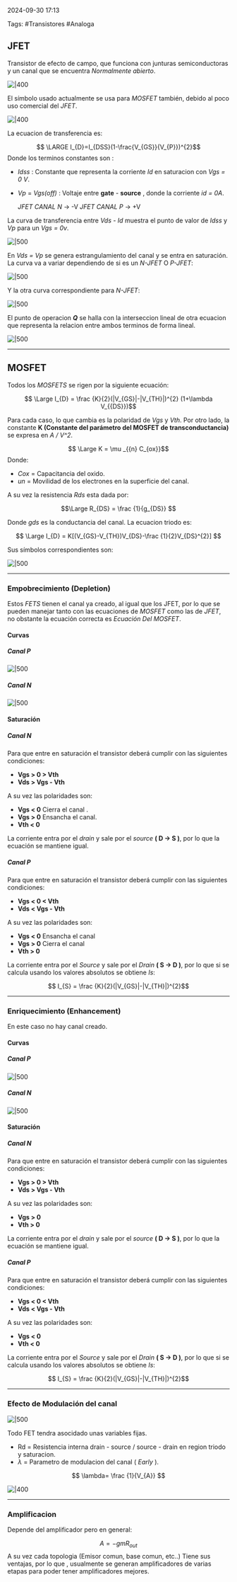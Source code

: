2024-09-30 17:13

Tags: #Transistores #Analoga 


## JFET

Transistor de efecto de campo, que funciona con junturas semiconductoras y un canal que se encuentra _Normalmente abierto_.

![|400](Imagenes/JFET1.png)

El símbolo usado actualmente se usa para _MOSFET_ también, debido al poco uso comercial del _JFET_.

![|400](Imagenes/JFET2.png)

La ecuacion de transferencia es:

$$ \LARGE I_{D}=I_{DSS}(1-\frac{V_{GS}}{V_{P}})^{2}$$ 
Donde los terminos constantes son :
* _Idss_ : Constante que representa la corriente _Id_ en saturacion con _Vgs = 0 V_. 
* _Vp_  = _Vgs(off)_ : Voltaje entre **gate** - **source** , donde la corriente _id  = 0A_.

	*JFET CANAL N* -> -V
	*JFET CANAL P* -> +V

La curva de transferencia entre _Vds - Id_ muestra el punto de valor de _Idss_ y _Vp_ para un _Vgs = 0v_.

![|500](Imagenes/JFET3.png)

En _Vds = Vp_ se genera estrangulamiento del canal y se entra en saturación. La curva va a variar dependiendo de si es un _N-JFET_ O _P-JFET_:

![|500](Imagenes/JFET4.png)

Y la otra curva correspondiente para _N-JFET_:

![|500](Imagenes/JFET5.png)

El punto de operacion ***Q*** se halla con la interseccion lineal de otra ecuacion que representa la relacion entre ambos terminos de forma lineal.

![|500](Imagenes/JFET6.png)


--- 

## MOSFET

Todos los _MOSFETS_ se rigen por la siguiente ecuación:

$$ \Large I_{D} = \frac {K}{2}(|V_{GS}|-|V_{TH}|)^{2} (1+\lambda V_{{DS}})$$

Para cada caso, lo que cambia es la polaridad de _Vgs_ y _Vth_. Por otro lado, la constante **K (Constante del parámetro del MOSFET de transconductancia)** se expresa en  _A / V^2_.

$$ \Large K = \mu _{{n} C_{ox}}$$
Donde:
* _Cox_ = Capacitancia del oxido.
* _un_ = Movilidad de los electrones en la superficie del canal.

A su vez la resistencia _Rds_ esta dada por:

$$\Large R_{DS} = \frac {1}{g_{DS}} $$

Donde _gds_ es la conductancia del canal.
La ecuacion triodo es:

$$ \Large I_{D} = K[(V_{GS}-V_{TH})V_{DS}-\frac {1}{2}V_{DS}^{2}] $$

Sus símbolos correspondientes son:

![|500](Imagenes/Mosfet1.png)

---
### Empobrecimiento (Depletion)

Estos _FETS_ tienen el canal ya creado, al igual que los JFET, por lo que se pueden manejar tanto con las ecuaciones de _MOSFET_ como las de _JFET_, no obstante la ecuación correcta es _Ecuación Del MOSFET_.
#### Curvas

##### Canal P

![|500](Imagenes/Mosfet3.png)
##### Canal N

![|500](Imagenes/Mosfet2.png)

#### Saturación

##### Canal N
Para que entre en saturación el transistor deberá cumplir con las siguientes condiciones:

* **Vgs > 0 > Vth**
* **Vds > Vgs - Vth**

A su vez las polaridades son:

* **Vgs < 0** Cierra el canal .
* **Vgs > 0** Ensancha el canal. 
* **Vth < 0**

La corriente entra por el _drain_ y sale por el _source_ **( D -> S )**, por lo que la ecuación se mantiene igual.
##### Canal P
Para que entre en saturación el transistor deberá cumplir con las siguientes condiciones:

* **Vgs < 0 < Vth**
* **Vds < Vgs - Vth**

A su vez las polaridades son:

* **Vgs < 0** Ensancha el canal
* **Vgs > 0** Cierra el canal
* **Vth > 0**

La corriente entra por el _Source_ y sale por el _Drain_ **( S -> D )**, por lo que si se calcula usando los valores absolutos se obtiene _Is_:

$$ I_{S} = \frac {K}{2}(|V_{GS}|-|V_{TH}|)^{2}$$

---
### Enriquecimiento (Enhancement)

En este caso no hay canal creado.

#### Curvas

##### Canal P

![|500](Imagenes/Mosfet5.png)
##### Canal N

![|500](Imagenes/Mosfet4.png)
#### Saturación
##### Canal N
Para que entre en saturación el transistor deberá cumplir con las siguientes condiciones:

* **Vgs > 0 > Vth**
* **Vds > Vgs - Vth**

A su vez las polaridades son:

* **Vgs > 0**
* **Vth > 0**

La corriente entra por el _drain_ y sale por el _source_ **( D -> S )**, por lo que la ecuación se mantiene igual.
##### Canal P
Para que entre en saturación el transistor deberá cumplir con las siguientes condiciones:

* **Vgs < 0 < Vth**
* **Vds < Vgs - Vth**

A su vez las polaridades son:

* **Vgs < 0**
* **Vth < 0**

La corriente entra por el _Source_ y sale por el _Drain_ **( S -> D )**, por lo que si se calcula usando los valores absolutos se obtiene _Is_:

$$ I_{S} = \frac {K}{2}(|V_{GS}|-|V_{TH}|)^{2}$$


---
### Efecto de Modulación del canal

![|500](Imagenes/Mosfet6.jpeg)

Todo FET tendra asocidado unas variables fijas.
* Rd = Resistencia interna drain - source / source - drain en region triodo y saturacion.
* $\lambda$ = Parametro de modulacion del canal ( _Early_ ). 

$$ \lambda= \frac {1}{V_{A}} $$

![|400](Imagenes/FET1.png)


---
### Amplificacion 

Depende del amplificador pero en general:

$$ A = -gmR_{out}$$
A su vez cada topologia (Emisor comun, base comun, etc..) Tiene sus ventajas, por lo que , usualmente se generan amplificadores de varias etapas para poder tener amplificadores mejores.